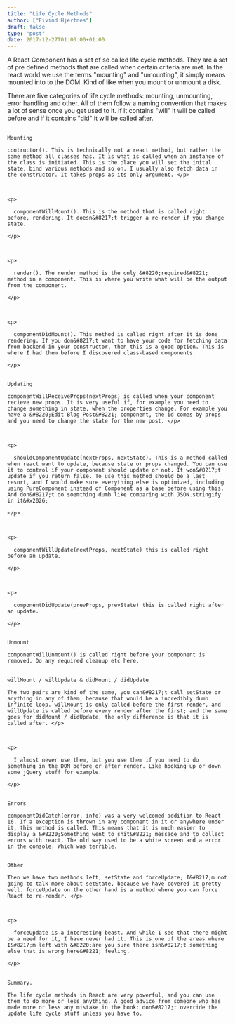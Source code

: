 ```yaml
---
title: "Life Cycle Methods"
author: ["Eivind Hjertnes"]
draft: false
type: "post"
date: 2017-12-27T01:00:00+01:00
---
```


A React Component has a set of so called life cycle methods. They are a
set of pre defined methods that are called when certain criteria are
met. In the react world we use the terms "mounting" and "umounting", it
simply means mounted into to the DOM. Kind of like when you mount or
unmount a disk.

There are five categories of life cycle methods: mounting, unmounting,
error handling and other. All of them follow a naming convention that
makes a lot of sense once you get used to it. If it contains "will" it
will be called before and if it contains "did" it will be called after.

<a id="org0a0856d"></a>

<div class="HTML">
  <div></div>

<h2 id="orgdbd8991">

</div>

```text
Mounting
```

<div class="HTML">
  <div></div>

</h2>

</div>

<a id="org253127d"></a>

```text
contructor(). This is technically not a react method, but rather the same method all classes has. It is what is called when an instance of the class is initiated. This is the place you will set the inital state, bind various methods and so on. I usually also fetch data in the constructor. It takes props as its only argument. </p>



<p>

  componentWillMount(). This is the method that is called right before, rendering. It doesn&#8217;t trigger a re-render if you change state.

</p>



<p>

  render(). The render method is the only &#8220;required&#8221; method in a component. This is where you write what will be the output from the component.

</p>



<p>

  componentDidMount(). This method is called right after it is done rendering. If you don&#8217;t want to have your code for fetching data from backend in your constructor, then this is a good option. This is where I had them before I discovered class-based components.

</p>
```

<a id="orgb4953f3"></a>

<div class="HTML">
  <div></div>

<h2 id="orga83e6e6">

</div>

```text
Updating
```

<div class="HTML">
  <div></div>

</h2>

</div>

<a id="org7e29515"></a>

```text
componentWillReceiveProps(nextProps) is called when your component recieve new props. It is very useful if, for example you need to change something in state, when the properties change. For example you have a &#8220;Edit Blog Post&#8221; component, the id comes by props and you need to change the state for the new post. </p>



<p>

  shouldComponentUpdate(nextProps, nextState). This is a method called when react want to update, because state or props changed. You can use it to control if your component should update or not. It won&#8217;t update if you return false. To use this method should be a last resort, and I would make sure everything else is optimized, including using PureComponent instead of Component as a base before using this. And don&#8217;t do soemthing dumb like comparing with JSON.stringify in it&#x2026;

</p>



<p>

  componentWillUpdate(nextProps, nextState) this is called right before an update.

</p>



<p>

  componentDidUpdate(prevProps, prevState) this is called right after an update.

</p>
```

<a id="org2cc81a2"></a>

<div class="HTML">
  <div></div>

<h2 id="org0adcdb5">

</div>

```text
Unmount
```

<div class="HTML">
  <div></div>

</h2>

</div>

<a id="org7b99cd7"></a>

```text
componentWillUnmount() is called right before your component is removed. Do any required cleanup etc here.
```

<a id="org111793d"></a>

<div class="HTML">
  <div></div>

<h2 id="orgf0be573">

</div>

```text
willMount / willUpdate & didMount / didUpdate
```

<div class="HTML">
  <div></div>

</h2>

</div>

<a id="orgb16f3bc"></a>

```text
The two pairs are kind of the same, you can&#8217;t call setState or anything in any of them, because that would be a incredibly dumb infinite loop. willMount is only called before the first render, and willUpdate is called before every render after the first; and the same goes for didMount / didUpdate, the only difference is that it is called after. </p>



<p>

  I almost never use them, but you use them if you need to do something in the DOM before or after render. Like hooking up or down some jQuery stuff for example.

</p>
```

<a id="orge9ea86d"></a>

<div class="HTML">
  <div></div>

<h2 id="org7640367">

</div>

```text
Errors
```

<div class="HTML">
  <div></div>

</h2>

</div>

<a id="org8cb0407"></a>

```text
componentDidCatch(error, info) was a very welcomed addition to React 16. If a exception is thrown in any component in it or anywhere under it, this method is called. This means that it is much easier to display a &#8220;Something went to shit&#8221; message and to collect errors with react. The old way used to be a white screen and a error in the console. Which was terrible.
```

<a id="org6d20952"></a>

<div class="HTML">
  <div></div>

<h2 id="org861a500">

</div>

```text
Other
```

<div class="HTML">
  <div></div>

</h2>

</div>

<a id="org6b23f68"></a>

```text
Then we have two methods left, setState and forceUpdate; I&#8217;m not going to talk more about setState, because we have covered it pretty well. forceUpdate on the other hand is a method where you can force React to re-render. </p>



<p>

  forceUpdate is a interesting beast. And while I see that there might be a need for it, I have never had it. This is one of the areas where I&#8217;m left with &#8220;are you sure there isn&#8217;t something else that is wrong here&#8221; feeling.

</p>
```

<a id="orgc451d4d"></a>

<div class="HTML">
  <div></div>

<h2 id="org0052ce6">

</div>

```text
Summary.
```

<div class="HTML">
  <div></div>

</h2>

</div>

<a id="orgcd8ea52"></a>

```text
The life cycle methods in React are very powerful, and you can use them to do more or less anything. A good advice from someone who has made more or less any mistake in the book: don&#8217;t override the update life cycle stuff unless you have to.
```
